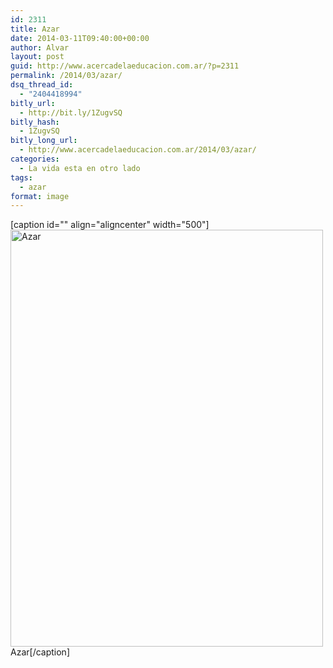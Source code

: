 ```yaml
---
id: 2311
title: Azar
date: 2014-03-11T09:40:00+00:00
author: Alvar
layout: post
guid: http://www.acercadelaeducacion.com.ar/?p=2311
permalink: /2014/03/azar/
dsq_thread_id:
  - "2404418994"
bitly_url:
  - http://bit.ly/1ZugvSQ
bitly_hash:
  - 1ZugvSQ
bitly_long_url:
  - http://www.acercadelaeducacion.com.ar/2014/03/azar/
categories:
  - La vida esta en otro lado
tags:
  - azar
format: image
---
```

[caption id="" align="aligncenter" width="500"]<a href="http://www.acercadelaeducacion.com.ar/wp-content/uploads/2014/03/wpid-img-20140310-wa0002.jpg"><img class="size-full " title="Azar" alt="Azar" src="http://www.acercadelaeducacion.com.ar/wp-content/uploads/2014/03/wpid-img-20140310-wa0002.jpg" width="500" height="667" /></a> Azar[/caption]
<p style="text-align: center;"></p>